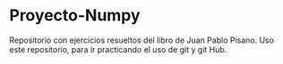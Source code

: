 # Proyecto-Numpy

Repositorio con ejercicios resueltos del libro de Juan Pablo Pisano.
Uso este repositorio, para ir practicando el uso de git y git Hub.
